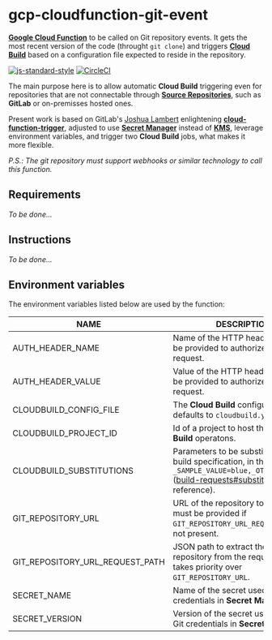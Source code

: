 # gcp-cloudfunction-git-event

__[Google Cloud Function][1]__ to be called on Git repository events.
It gets the most recent version of the code (throught `git clone`) and triggers __[Cloud Build][2]__
based on a configuration file expected to reside in the repository.

[![js-standard-style][3]][4] [![CircleCI][5]][6]

The main purpose here is to allow automatic __Cloud Build__ triggering even for repositories
that are not connectable through __[Source Repositories][7]__, such as __GitLab__ or on-premisses
hosted ones.

Present work is based on GitLab's [Joshua Lambert][8] enlightening __[cloud-function-trigger][9]__,
adjusted to use __[Secret Manager][10]__ instead of __[KMS][11]__, leverage environment variables,
and trigger two __Cloud Build__ jobs, what makes it more flexible.

_P.S.: The git repository must support webhooks or similar technology to call this function._

## Requirements

_To be done..._

## Instructions

_To be done..._

## Environment variables

The environment variables listed below are used by the function:

| NAME | DESCRIPTION | MANDATORY |
| ---- | ----------- | --------- |
| AUTH_HEADER_NAME | Name of the HTTP header that nust be provided to authorize the request. | Y |
| AUTH_HEADER_VALUE | Value of the HTTP header that nust be provided to authorize the request. | Y |
| CLOUDBUILD_CONFIG_FILE | The __Cloud Build__ configuration file; defaults to `cloudbuild.yaml`. | N |
| CLOUDBUILD_PROJECT_ID | Id of a project to host the __Cloud Build__ operatons. | N |
| CLOUDBUILD_SUBSTITUTIONS | Parameters to be substituted in the build specification, in the format of `_SAMPLE_VALUE=blue,_OTHER_VALUE=10` ([build-requests#substitutions][12] for reference). | Y |
| GIT_REPOSITORY_URL | URL of the repository to be cloned; must be provided if `GIT_REPOSITORY_URL_REQUEST_PATH` is not present. | N |
| GIT_REPOSITORY_URL_REQUEST_PATH | JSON path to extract the URL of the repository from the request body; takes priority over `GIT_REPOSITORY_URL`. | N |
| SECRET_NAME | Name of the secret used to store Git credentials in __Secret Manager__. | Y |
| SECRET_VERSION | Version of the secret used to store Git credentials in __Secret Manager__. | Y |

[1]: https://cloud.google.com/functions/
[2]: https://cloud.google.com/cloud-build/
[3]: https://img.shields.io/badge/code%20style-standard-brightgreen.svg
[4]: http://standardjs.com
[5]: https://circleci.com/gh/ricardolsmendes/gcp-cloudfunction-git-event.svg?style=svg
[6]: https://circleci.com/gh/ricardolsmendes/gcp-cloudfunction-git-event
[7]: https://cloud.google.com/source-repositories/
[8]: https://gitlab.com/joshlambert
[9]: https://gitlab.com/joshlambert/cloud-function-trigger
[10]: https://cloud.google.com/secret-manager/
[11]: https://cloud.google.com/kms/
[12]: https://cloud.google.com/cloud-build/docs/api/build-requests#substitutions
